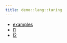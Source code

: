 ```yaml
---
title: demo::lang::turing
---
```



* [examples](../../../../Library/demo/lang/turing/examples)
* [l1](../../../../Library/demo/lang/turing/l1)
* [l2](../../../../Library/demo/lang/turing/l2)